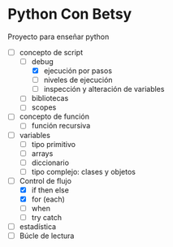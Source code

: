 # Python Con Betsy

Proyecto para enseñar python

- [ ] concepto de script
  - [ ] debug
    - [X] ejecución por pasos
    - [ ] niveles de ejecución
    - [ ] inspección y alteración de variables
  - [ ] bibliotecas
  - [ ] scopes
- [ ] concepto de función
  - [ ] función recursiva
- [ ] variables
  - [ ] tipo primitivo
  - [ ] arrays
  - [ ] diccionario
  - [ ] tipo complejo: clases y objetos
- [ ] Control de flujo
  - [X] if then else
  - [X] for (each)
  - [ ] when
  - [ ] try catch
- [ ] estadística
- [ ] Búcle de lectura
